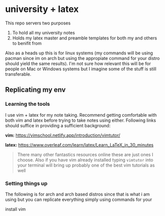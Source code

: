 # university + latex 
This repo servers two purposes

1. To hold all my university notes
2. Holds my latex master and preamble templates for both my and others to benifit from

Also as a heads up this is for linux systems (my commands will be using pacman since im on arch but using the appropiate command for your distro should yield the same results). I'm not sure how relevant this will be for people on Mac or Windows systems but I imagine some of the stuff is still transferable.

## Replicating my env
### Learning the tools
I use vim + latex for my note taking. Recommend getting comfortable with both vim and latex before trying to take notes using either.
Following links should suffice in providing a sufficient background:

**vim:** https://vimschool.netlify.app/introduction/vimtutor/

**latex:** https://www.overleaf.com/learn/latex/Learn_LaTeX_in_30_minutes

> There many other fantastics resources online these are just ones I choose. Also if you have vim already installed typing ```vimtutor``` into your terminal will bring up probably one of the best vim tutorials as well

### Setting things up
The following is for arch and arch based distros since that is what i am using but you can replicate everything simply using commands for your 

install vim

```
